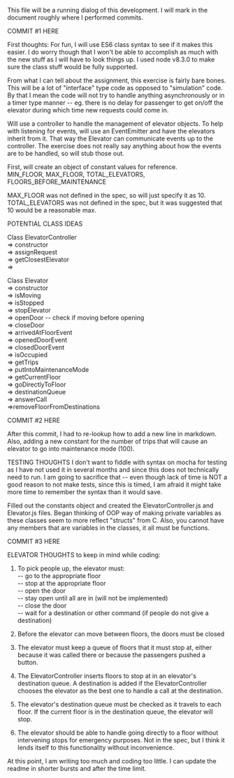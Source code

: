 This file will be a running dialog of this development.   I will mark in the document roughly where I performed commits.

COMMIT #1 HERE

First thoughts:
For fun, I will use ES6 class syntax to see if it makes this easier.  I do worry though that I won't be able to accomplish as much with the new stuff as I will have to look things up.  I used node v8.3.0 to make sure the class stuff would be fully supported.

From what I can tell about the assignment, this exercise is fairly bare bones. This will be a lot of "interface" type code as opposed to "simulation" code.  By that I mean the code will not try to handle anything asynchronously or in a timer type manner -- eg. there is no delay for passenger to get on/off the elevator during which time new requests could come in.

Will use a controller to handle the management of elevator objects.  To help with listening for events, will use an EventEmitter and have the elevators inherit from it.  That way the Elevator can communicate events up to the controller.  The exercise does not really say anything about how the events are to be handled, so will stub those out.

First, will create an object of constant values for reference.  
MIN_FLOOR, MAX_FLOOR, TOTAL_ELEVATORS, FLOORS_BEFORE_MAINTENANCE

MAX_FLOOR was not defined in the spec, so will just specify it as 10.  
TOTAL_ELEVATORS was not defined in the spec, but it was suggested that 10 would be a reasonable max.


POTENTIAL CLASS IDEAS

Class ElevatorController  
=> constructor  
=> assignRequest  
=> getClosestElevator  
=>

Class Elevator  
=> constructor  
=> isMoving  
=> isStopped  
=> stopElevator  
=> openDoor -- check if moving before opening  
=> closeDoor  
=> arrivedAtFloorEvent  
=> openedDoorEvent   
=> closedDoorEvent  
=> isOccupied  
=> getTrips  
=> putIntoMaintenanceMode  
=> getCurrentFloor  
=> goDirectlyToFloor  
=> destinationQueue  
=> answerCall  
=>removeFloorFromDestinations  

COMMIT #2 HERE

After this commit, I had to re-lookup how to add a new line in markdown. Also, adding a new constant for the number of trips that will cause an elevator to go into maintenance mode (100).

TESTING THOUGHTS
I don't want to fiddle with syntax on mocha for testing as I have not used it in several months and since this does not technically need to run.  I am going to sacrifice that -- even though lack of time is NOT a good reason to not make tests, since this is timed, I am afraid it might take more time to remember the syntax than it would save.

Filled out the constants object and created the ElevatorController.js and Elevator.js files.  Began thinking of OOP way of making private variables as these classes seem to more reflect "structs" from C.  Also, you cannot have any members that are variables in the classes, it all must be functions.

COMMIT #3 HERE

ELEVATOR THOUGHTS to keep in mind while coding:
1) To pick people up, the elevator must:  
-- go to the appropriate floor  
-- stop at the appropriate floor  
-- open the door  
-- stay open until all are in (will not be implemented)  
-- close the door  
-- wait for a destination or other command (if people do not give a destination)  

2) Before the elevator can move between floors, the doors must be closed  

3) The elevator must keep a queue of floors that it must stop at, either because it was called there or because the passengers pushed a button.

4) The ElevatorController inserts floors to stop at in an elevator's destination queue.  A destination is added if the ElevatorController chooses the elevator as the best one to handle a call at the destination.

5) The elevator's destination queue must be checked as it travels to each floor.  If the current floor is in the destination queue, the elevator will stop.

6) The elevator should be able to handle going directly to a floor without intervening stops for emergency purposes.  Not in the spec, but I think it lends itself to this functionality without inconvenience.

At this point, I am writing too much and coding too little.  I can update the readme in shorter bursts and after the time limit.